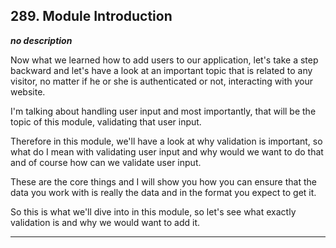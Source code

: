 ## 289. Module Introduction

<strong><em>no description</em></strong>

Now what we learned how to add users to our application, let's take a step
backward and let's have a look at an important topic that is related to any
visitor, no matter if he or she is authenticated or not, interacting with your
website. 

I'm talking about handling user input and most importantly, that will be the
topic of this module, validating that user input. 

Therefore in this module, we'll have a look at why validation is important, so
what do I mean with validating user input and why would we want to do that and
of course how can we validate user input. 

These are the core things and I will show you how you can ensure that the data
you work with is really the data and in the format you expect to get it. 

So this is what we'll dive into in this module, so let's see what exactly
validation is and why we would want to add it. 

---